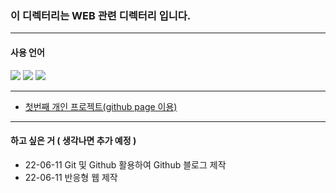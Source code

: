 ### 이 디렉터리는 WEB 관련 디렉터리 입니다.
<hr>

#### 사용 언어
<img src="https://img.shields.io/badge/html5-E34F26?style=for-the-badge&logo=html5&logoColor=white">
<img src="https://img.shields.io/badge/css-1572B6?style=for-the-badge&logo=css3&logoColor=white">
<img src="https://img.shields.io/badge/javascript-F7DF1E?style=for-the-badge&logo=javascript&logoColor=black">
<hr>

+ <a href="https://devjaepal.github.io/web/FirstProject/index.html"> 첫번째 개인 프로젝트(github page 이용)</a>
  
<hr>

#### 하고 싶은 거 ( 생각나면 추가 예정 )

+ 22-06-11 Git 및 Github 활용하여 Github 블로그 제작 
+ 22-06-11 반응형 웹 제작
